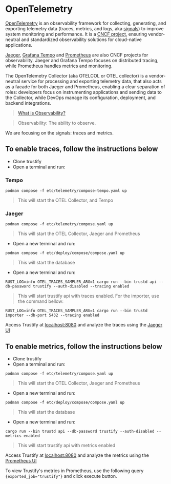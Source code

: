 # OpenTelemetry

[OpenTelemetry](https://opentelemetry.io/) is an observability framework for collecting, generating,
and exporting telemetry data (traces, metrics, and logs, aka [signals](https://opentelemetry.io/docs/concepts/signals/))
to improve system monitoring and performance. It is a [CNCF project](https://www.cncf.io/projects/opentelemetry/),
ensuring vendor-neutral and standardized observability solutions for cloud-native applications.

[Jaeger](https://www.jaegertracing.io/), [Grafana Tempo](https://grafana.com/oss/tempo/) and [Prometheus](https://prometheus.io/) are also CNCF projects for observability.
Jaeger and Grafana Tempo focuses on distributed tracing, while Prometheus handles metrics and monitoring.

The OpenTelemetry Collector (aka OTELCOL or OTEL collector) is a vendor-neutral service for
processing and exporting telemetry data, that also acts as a facade for both Jaeger and Prometheus,
enabling a clear separation of roles: developers focus on instrumenting applications and sending data to the Collector,
while DevOps manage its configuration, deployment, and backend integrations.

> [What is Observability?](https://www.brendangregg.com/blog/2021-05-23/what-is-observability.html)

> Observability: The ability to observe.

We are focusing on the signals: traces and metrics.

## To enable traces, follow the instructions below

* Clone trustify
* Open a terminal and run:

### Tempo

```shell
podman compose -f etc/telemetry/compose-tempo.yaml up
```

> This will start the OTEL Collector, and Tempo

### Jaeger

```shell
podman compose -f etc/telemetry/compose.yaml up
```

> This will start the OTEL Collector, Jaeger and Prometheus

* Open a new terminal and run:

```shell
podman compose -f etc/deploy/compose/compose.yaml up
```

> This will start the database

* Open a new terminal and run:

```shell
RUST_LOG=info OTEL_TRACES_SAMPLER_ARG=1 cargo run --bin trustd api --db-password trustify --auth-disabled --tracing enabled
```

> This will start trustify api with traces enabled. For the importer, use the command bellow:


```shell
RUST_LOG=info OTEL_TRACES_SAMPLER_ARG=1 cargo run --bin trustd importer --db-port 5432 --tracing enabled
```

Access Trustify at [localhost:8080](http://localhost:8080) and analyze the traces using the [Jaeger UI](http://localhost:16686/)

## To enable metrics, follow the instructions below

* Clone trustify
* Open a terminal and run:

```shell
podman compose -f etc/telemetry/compose.yaml up
```

> This will start the OTEL Collector, Jaeger and Prometheus

* Open a new terminal and run:

```shell
podman compose -f etc/deploy/compose/compose.yaml up
```

> This will start the database


* Open a new terminal and run:

```shell
cargo run --bin trustd api --db-password trustify --auth-disabled --metrics enabled
```

> This will start trustify api with metrics enabled


Access Trustify at [localhost:8080](http://localhost:8080) and analyze the metrics using the [Prometheus UI](http://localhost:9090/)

To view Trustify's metrics in Prometheus, use the following query `{exported_job="trustify"}` and click execute button.

